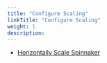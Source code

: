 ```yaml
---
title: "Configure Scaling"
linkTitle: "Configure Scaling"
weight: 1
description: 
---
```


* [Horizontally Scale Spinnaker](/docs/v1.19/setup/productionize/scaling/horizontal-scaling/)
